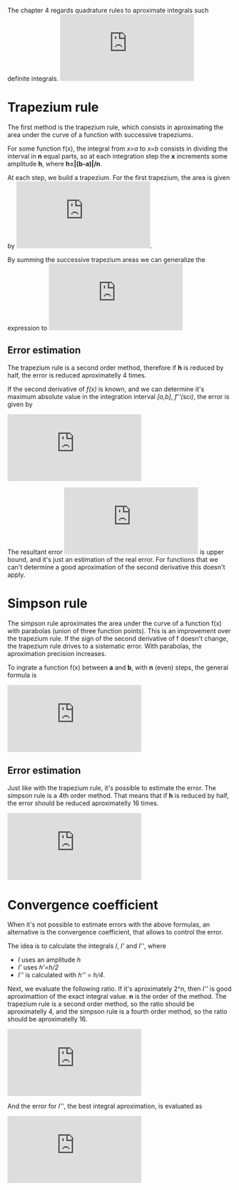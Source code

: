 The chapter 4 regards quadrature rules to aproximate integrals such definite integrals.
![equation](http://latex.codecogs.com/gif.latex?%5Cint_%7Ba%7D%5E%7Bb%7Df%28x%29dx)

# Trapezium rule

The first method is the trapezium rule, which consists in aproximating the area under the curve of a function with successive trapeziums. 

For some function f(x), the integral from _x=a_ to _x=b_ consists in dividing the interval in **n** equal parts, so at each integration step the **x** increments some amplitude **h**, where **h=|(b-a)|/n**. 

At each step, we build a trapezium. For the first trapezium, the area is given by ![equation](http://latex.codecogs.com/gif.latex?%5Cinline%20%5Cfrac%7Bf%28a%29&plus;f%28a&plus;h%29%7D%7B2%7D*h).

By summing the successive trapezium areas we can generalize the expression to 
![equation](http://latex.codecogs.com/gif.latex?%5Cint_%7Ba%7D%5E%7Bb%7Df%28x%29%3D%5Cfrac%7Bh%7D%7B2%7D%5Ccdot%20%5Bf%28a%29&plus;2f%28a&plus;h%29%20&plus;%202f%28a&plus;2h%29%20&plus;%20...%20&plus;%202f%28a&plus;%28n-1%29h%29%20&plus;%20f%28b%29%29%5D)

## Error estimation

The trapezium rule is a second order method, therefore if **h** is reduced by half, the error is reduced aproximatelly 4 times.

If the second derivative of _f(x)_ is known, and we can determine it's maximum absolute value in the integration interval _[a,b]_, _f''(sci)_, the error is given by

![equation](http://latex.codecogs.com/gif.latex?%5Cvarepsilon%20%3D%20-%5Cfrac%7B%28b-a%29%5E%7B3%7D%7D%7B12n%5E%7B2%7D%7D%5Ccdot%20%7Bf%7D%27%27%28%5Cxi%20%29)

The resultant error ![equation](http://latex.codecogs.com/gif.latex?%5Cinline%20%5Cvarepsilon) is upper bound, and it's just an estimation of the real error. For functions that we can't determine a good aproximation of the second derivative this doesn't apply.

# Simpson rule

The simpson rule aproximates the area under the curve of a function f(x) with parabolas (union of three function points). This is an improvement over the trapezium rule. If the sign of the second derivative of f doesn't change, the trapezium rule drives to a sistematic error. With parabolas, the aproximation precision increases. 

To ingrate a function f(x) between **a** and **b**, with **n** (even) steps, the general formula is

![equation](http://latex.codecogs.com/gif.latex?I%20%3D%20%5Cfrac%7Bh%7D%7B3%7D%5Bf%28a%29%20&plus;%204f%28a&plus;h%29%20&plus;%202f%28a&plus;2h%29%20&plus;%20...%20&plus;%204f%28a&plus;%28n-2%29h%29%20&plus;%202f%28a&plus;%28n-1%29h%29&plus;f%28b%29%5D)

## Error estimation

Just like with the trapezium rule, it's possible to estimate the error. The simpson rule is a 4th order method. That means that if **h** is reduced by half, the error should be reduced aproximatelly 16 times.

![equation](http://latex.codecogs.com/gif.latex?%5Cvarepsilon%20%3D%20-%20%5Cfrac%7B%7B%28b-a%29%7D%5E5%7D%7B90%7Bn%7D%5E4%7D%7Bf%7D%27%27%27%27%28%5Cxi%20%29)


# Convergence coefficient
When it's not possible to estimate errors with the above formulas, an alternative is the convergence coefficient, that allows to control the error. 

The idea is to calculate the integrals _I_, _I'_ and _I''_, where
* _I_ uses an amplitude _h_
* _I'_ uses _h'=h/2_ 
* _I''_ is calculated with _h''_ = _h/4_.

Next, we evaluate the following ratio. If it's aproximately 2^n, then _I''_ is good aproximattion of the exact integral value. **n** is the order of the method. The trapezium rule is a second order method, so the ratio should be aproximatelly 4, and the simpson rule is a fourth order method, so the ratio should be aproximatelly 16.

![equation](http://latex.codecogs.com/gif.latex?%5Cfrac%7B%7BI%7D%27-I%7D%7B%7BI%7D%27%27-%7BI%7D%27%7D%5Capprox%20%7B2%7D%5En)

And the error for _I''_, the best integral aproximation, is evaluated as

![equation](http://latex.codecogs.com/gif.latex?%7B%5Cvarepsilon%7D%27%27%20%3D%20%5Cfrac%20%7B%7BI%7D%27%27-%7BI%7D%27%7D%7B%7B2%7D%5En-1%7D)